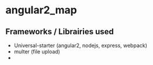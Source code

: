 # angular2_map
## Frameworks / Librairies used
 - Universal-starter (angular2, nodejs, express, webpack)
 - multer (file upload)
 - 
